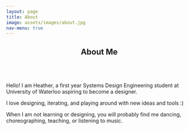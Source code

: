 ```yaml
---
layout: page
title: About
image: assets/images/about.jpg
nav-menu: true
---
```


<!-- Main -->
<div id="main" class="alt">

<!-- One -->
<section id="one">
	<div class="inner">
		<header class="major">
			<h1>About Me</h1>
		</header>

<!-- Content -->
<div class="row">
	<div class="6u 12u$(small)">
		<span class="image fit"><img src="{% link assets/images/me.png %}" alt="" /></span>
	</div>
	<div class="6u$ 12u$(small)">
		<p>Hello! I am Heather, a first year Systems Design Engineering student at University of Waterloo aspiring to become a designer.</p>
		<p>I love designing, iterating, and playing around with new ideas and tools :)</p>
		<p>When I am not learning or designing, you will probably find me dancing, choreographing, teaching, or listening to music.</p>
	</div>
</div>
